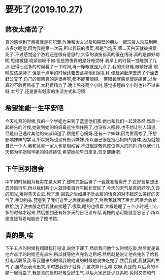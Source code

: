 # 要死了(2019.10.27)

## 熬夜太痛苦了

真的感觉到了熬夜就是在犯罪.昨晚和舍友以及和隔壁的朋友一起玩狼人杀玩到两点多才睡觉.因为我是第一次玩,所以我玩的很菜,都是当炮灰,第二天白天就被投票死了.不过感觉这个游戏还是很有意思的,大家的演技都真的很在线呀.真的是都好聪明,思维敏捷.晚辈自叹不如.但是熬夜真的是好难受呀.我早上的时候一觉睡到了九点.记得七点多的时候看了一下时间,再一睁眼就是九点了.我的头好痛,眼睛好痛,眼睛应该是肿了.但是十点半的时候还要去蓝星他们家礼拜.便赶紧起床去洗了个澡去赶公交了.自己的眼睛真的是很疼呀,都不能带眼镜.一带眼镜就感觉很是痛苦.以后真的不敢再熬夜了,太耗费精力了.晚上熬夜两个小时,感觉多睡四个小时也补不过来呀,太亏了.还是要有健康的生活方式和习惯.

## 希望她能一生平安吧

今天礼拜的时候,我的一个学姐也来到了蓝星他们家.她也和我们一起读圣经.然后一起祷告的时候,她说到她的妈妈最近生病住院了,也没有人照顾.也不想让别人知道.但是自己通过其他的亲戚知道了.很是担心妈妈.还有一个妹妹,因为要高考了,不想影响妹妹的学习,所以妈妈也没有告诉妹妹.所以自己很是担心妈妈的身体,因为就她自己一个人.我和蓝星一家人也是很动容.不过很是敬佩这位伟大的妈妈.所以我们几天都为学姐和学姐的妈妈祷告,希望她能早日康复,恢复健康吧.

## 下午回到宿舍

中午的时候因为我实在是太累了,便吃完饭后待了一会就准备离开了.正好蓝星想出去骑自行车,所以我们两个人就骑着自行车回长安区了.今天的天气是真的好呀,久违的阳光,难得蓝天白云.想了想,回去之后如果不洗衣服的话真的对不起这么美好的天气了,手动狗头.蓝星到了我们这里之后就直接走了,然后我就回了宿舍.回宿舍收拾收拾,洗了洗衣服之后我就直接睡了.很累,睡的也很累,大概是睡了三个小时吧,七点多的时候才起来.然后想到还有好多天的日记没有写,再拖的话可能就会忘记了.所以便直接背着电脑去了图书馆.

## 真的是,唉

下午五点的时候程翔跟我打电话,说他下课了.然后我问他什么时候吃饭,然后就是说他六点半的时候还有点名,所以就等他点完名之后吧.然后就是说让他点完名了给我打电话联系我.等我醒来的时候我跟他说的时候他说快吃完了.然后我就,我就真的生气了.虽然没表现出来,平时放我鸽子就算了,这次算什么嘛.哎呀,真是的,以后真的不能一起玩耍了.我是真的当时好难受好生气.以后大家还是少联系吧.免得又伤和气
